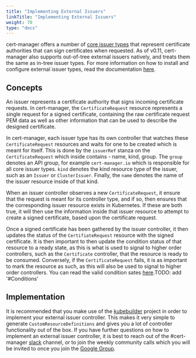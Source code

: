```yaml
---
title: "Implementing External Issuers"
linkTitle: "Implementing External Issuers"
weight: 70
type: "docs"
---
```


cert-manager offers a number of [core issuer
types](../../configuration/) that represent certificate authorities
that can sign certificates when requested. As of v0.11, cert-manager also
supports out-of-tree external issuers natively, and treats them the same as
in-tree issuer types. For more information on how to install and configure
external issuer types, read the documentation
[here](../../configuration/external/).

## Concepts

An issuer represents a certificate authority that signs incoming certificate
requests. In cert-manager, the `CertificateRequest` resource represents a single
request for a signed certificate, containing the raw certificate request PEM
data as well as other information that can be used to describe the designed
certificate.

In cert-manager, each issuer type has its own controller that watches these
`CertificateRequest` resources and waits for one to be created which is meant
for itself. This is done by the `issuerRef` stanza on the `CertificateRequest`
which inside contains - name, kind, group. The `group` denotes an API group, for
example `cert-manager.io` which is responsible for all core issuer types. `kind`
denotes the kind resource type of the issuer, such as an `Issuer` or
`ClusterIssuer`. Finally, the `name` denotes the name of the issuer resource
inside of that kind.

When an issuer controller observes a new `CertificateRequest`, it ensure that
the request is meant for its controller type, and if so, then ensures that the
corresponding issuer resource exists in Kubernetes. If these are both true, it
will then use the information inside that issuer resource to attempt to create a
signed certificate, based upon the certificate request.

Once a signed certificate has been gathered by the issuer controller, it then
updates the status of the `CertifiateRequest` resource with the signed
certificate. It is then important to then update the condition status of that
resource to a ready state, as this is what is used to signal to higher order
controllers, such as the `Certificate` controller, that the resource is ready to
be consumed. Conversely, if the `CertificateRequest` fails, it is as important
to mark the resource as such, as this will also be used to signal to higher
order controllers. You can read the valid condition sates
[here](../../concepts/certificaterequest/).TODO: add '#Conditions'

## Implementation

It is recommended that you make use of the
[kubebuilder](https://github.com/kubernetes-sigs/kubebuilder) project in order
to implement your external issuer controller. This makes it very simple to
generate `CustomResourceDefinitions` and gives you a lot of controller
functionality out of the box. If you have further questions on how to implement
an external issuer controller, it is best to reach out of the #cert-manager
[slack](https://slack.k8s.io) channel, or to join the weekly community calls which you
will be invited to once you join the [Google
Group](https://groups.google.com/forum/#!forum/cert-manager-dev).
